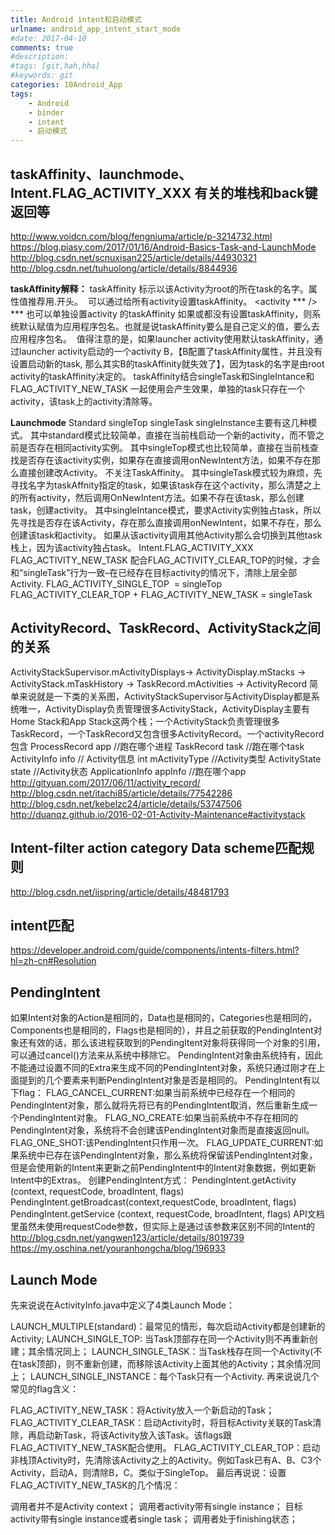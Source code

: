 ```yaml
---
title: Android intent和启动模式
urlname: android_app_intent_start_mode
#date: 2017-04-10
comments: true
#description: 
#tags: [git,hah,hha]
#keywords: git
categories: 10Android_App
tags:
    - Android
    - binder
    - intent
    - 启动模式
---
```


## taskAffinity、launchmode、Intent.FLAG_ACTIVITY_XXX 有关的堆栈和back键返回等
http://www.voidcn.com/blog/fengniuma/article/p-3214732.html
https://blog.piasy.com/2017/01/16/Android-Basics-Task-and-LaunchMode
http://blog.csdn.net/scnuxisan225/article/details/44930321
http://blog.csdn.net/tuhuolong/article/details/8844936

**taskAffinity解释：**
taskAffinity 标示以该Activity为root的所在task的名字。属性值推荐用.开头。 
可以通过<application>给所有activity设置taskAffinity。
<application  taskAffinity=".newtask" >
   <activity *** />
    ***
</application>
也可以单独设置activity 的taskAffinity
<activity  taskAffinity=".newtask"/>
如果<application>或<acitivity>都没有设置taskAffinity，则系统默认赋值为应用程序包名。也就是说taskAffinity要么是自己定义的值，要么去应用程序包名。 
值得注意的是，如果launcher activity使用默认taskAffinity，通过launcher activity启动的一个activity B，【B配置了taskAffinity属性，并且没有设置启动新的task, 那么其实B的taskAffinity就失效了】，因为task的名字是由root activity的taskAffinity决定的。
taskAffinity结合singleTask和SingleIntance和FLAG_ACTIVITY_NEW_TASK 一起使用会产生效果，单独的task只存在一个activity，该task上的activity清除等。

**Launchmode**
Standard  singleTop  singleTask singleInstance主要有这几种模式。
其中standard模式比较简单，直接在当前栈启动一个新的activity，而不管之前是否存在相同activity实例。
其中singleTop模式也比较简单，直接在当前栈查找是否存在该activity实例，如果存在直接调用onNewIntent方法，如果不存在那么直接创建改Activity。 不关注TaskAffinity。
其中singleTask模式较为麻烦，先寻找名字为taskAffnity指定的task，如果该task存在这个activity，那么清楚之上的所有activity，然后调用OnNewIntent方法。如果不存在该task，那么创建task，创建activity。
其中singleIntance模式，要求Activity实例独占task，所以先寻找是否存在该Activity，存在那么直接调用onNewIntent，如果不存在，那么创建该task和activity。 如果从该activity调用其他Activity那么会切换到其他task栈上，因为该activity独占task。
Intent.FLAG_ACTIVITY_XXX
FLAG_ACTIVITY_NEW_TASK 配合FLAG_ACTIVITY_CLEAR_TOP的时候，才会和“singleTask”行为一致–在已经存在目标activity的情况下，清除上层全部Activity.
FLAG_ACTIVITY_SINGLE_TOP  = singleTop
FLAG_ACTIVITY_CLEAR_TOP + FLAG_ACTIVITY_NEW_TASK = singleTask


## ActivityRecord、TaskRecord、ActivityStack之间的关系
ActivityStackSupervisor.mActivityDisplays-> ActivityDisplay.mStacks -> ActivityStack.mTaskHistory -> TaskRecord.mActivities -> ActivityRecord
简单来说就是一下类的关系图，ActivityStackSupervisor与ActivityDisplay都是系统唯一，ActivityDisplay负责管理很多ActivityStack，ActivityDisplay主要有Home Stack和App Stack这两个栈；一个ActivityStack负责管理很多TaskRecord，一个TaskRecord又包含很多ActivityRecord。一个activityRecord包含
ProcessRecord app //跑在哪个进程  TaskRecord task //跑在哪个task ActivityInfo info // Activity信息 int mActivityType //Activity类型  ActivityState state //Activity状态  ApplicationInfo appInfo //跑在哪个app
http://gityuan.com/2017/06/11/activity_record/
http://blog.csdn.net/itachi85/article/details/77542286
http://blog.csdn.net/kebelzc24/article/details/53747506
http://duanqz.github.io/2016-02-01-Activity-Maintenance#activitystack

## Intent-filter action category Data scheme匹配规则
http://blog.csdn.net/iispring/article/details/48481793

## intent匹配
https://developer.android.com/guide/components/intents-filters.html?hl=zh-cn#Resolution

## PendingIntent
如果Intent对象的Action是相同的，Data也是相同的，Categories也是相同的，Components也是相同的，Flags也是相同的），并且之前获取的PendingIntent对象还有效的话，那么该进程获取到的PendingItent对象将获得同一个对象的引用，可以通过cancel()方法来从系统中移除它。
PendingIntent对象由系统持有，因此不能通过设置不同的Extra来生成不同的PendingIntent对象，系统只通过刚才在上面提到的几个要素来判断PendingIntent对象是否是相同的。
PendingIntent有以下flag：
FLAG_CANCEL_CURRENT:如果当前系统中已经存在一个相同的PendingIntent对象，那么就将先将已有的PendingIntent取消，然后重新生成一个PendingIntent对象。
FLAG_NO_CREATE:如果当前系统中不存在相同的PendingIntent对象，系统将不会创建该PendingIntent对象而是直接返回null。
FLAG_ONE_SHOT:该PendingIntent只作用一次。
FLAG_UPDATE_CURRENT:如果系统中已存在该PendingIntent对象，那么系统将保留该PendingIntent对象，但是会使用新的Intent来更新之前PendingIntent中的Intent对象数据，例如更新Intent中的Extras。
创建PendingIntent方式：
PendingIntent.getActivity (context, requestCode, broadIntent, flags)
PendingIntent.getBroadcast(context,requestCode, broadIntent, flags)
PendingIntent.getService (context, requestCode, broadIntent, flags)
API文档里虽然未使用requestCode参数，但实际上是通过该参数来区别不同的Intent的
http://blog.csdn.net/yangwen123/article/details/8019739
https://my.oschina.net/youranhongcha/blog/196933

##  Launch Mode
先来说说在ActivityInfo.java中定义了4类Launch Mode：

LAUNCH_MULTIPLE(standard)：最常见的情形，每次启动Activity都是创建新的Activity;
LAUNCH_SINGLE_TOP: 当Task顶部存在同一个Activity则不再重新创建；其余情况同上；
LAUNCH_SINGLE_TASK：当Task栈存在同一个Activity(不在task顶部)，则不重新创建，而移除该Activity上面其他的Activity；其余情况同上；
LAUNCH_SINGLE_INSTANCE：每个Task只有一个Activity.
再来说说几个常见的flag含义：

FLAG_ACTIVITY_NEW_TASK：将Activity放入一个新启动的Task；
FLAG_ACTIVITY_CLEAR_TASK：启动Activity时，将目标Activity关联的Task清除，再启动新Task，将该Activity放入该Task。该flags跟FLAG_ACTIVITY_NEW_TASK配合使用。
FLAG_ACTIVITY_CLEAR_TOP：启动非栈顶Activity时，先清除该Activity之上的Activity。例如Task已有A、B、C3个Activity，启动A，则清除B，C。类似于SingleTop。
最后再说说：设置FLAG_ACTIVITY_NEW_TASK的几个情况：

调用者并不是Activity context；
调用者activity带有single instance；
目标activity带有single instance或者single task；
调用者处于finishing状态；